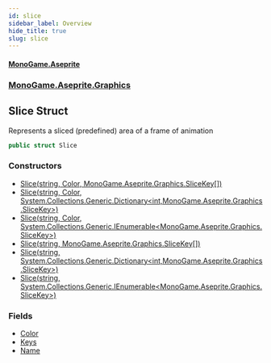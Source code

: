 ```yaml
---
id: slice
sidebar_label: Overview
hide_title: true
slug: slice
---
```

#### [MonoGame.Aseprite](index 'index')
### [MonoGame.Aseprite.Graphics](monogame_aseprite_graphics 'MonoGame.Aseprite.Graphics')
## Slice Struct
Represents a sliced (predefined) area of a frame of animation  
```csharp
public struct Slice
```
### Constructors
- [Slice(string, Color, MonoGame.Aseprite.Graphics.SliceKey[])](slice_slice_string__color__slicekey___ 'MonoGame.Aseprite.Graphics.Slice.Slice(string, Color, MonoGame.Aseprite.Graphics.SliceKey[])')
- [Slice(string, Color, System.Collections.Generic.Dictionary&lt;int,MonoGame.Aseprite.Graphics.SliceKey&gt;)](slice_slice_string__color__dictionary_int_slicekey__ 'MonoGame.Aseprite.Graphics.Slice.Slice(string, Color, System.Collections.Generic.Dictionary&lt;int,MonoGame.Aseprite.Graphics.SliceKey&gt;)')
- [Slice(string, Color, System.Collections.Generic.IEnumerable&lt;MonoGame.Aseprite.Graphics.SliceKey&gt;)](slice_slice_string__color__ienumerable_slicekey__ 'MonoGame.Aseprite.Graphics.Slice.Slice(string, Color, System.Collections.Generic.IEnumerable&lt;MonoGame.Aseprite.Graphics.SliceKey&gt;)')
- [Slice(string, MonoGame.Aseprite.Graphics.SliceKey[])](slice_slice_string__slicekey___ 'MonoGame.Aseprite.Graphics.Slice.Slice(string, MonoGame.Aseprite.Graphics.SliceKey[])')
- [Slice(string, System.Collections.Generic.Dictionary&lt;int,MonoGame.Aseprite.Graphics.SliceKey&gt;)](slice_slice_string__dictionary_int_slicekey__ 'MonoGame.Aseprite.Graphics.Slice.Slice(string, System.Collections.Generic.Dictionary&lt;int,MonoGame.Aseprite.Graphics.SliceKey&gt;)')
- [Slice(string, System.Collections.Generic.IEnumerable&lt;MonoGame.Aseprite.Graphics.SliceKey&gt;)](slice_slice_string__ienumerable_slicekey__ 'MonoGame.Aseprite.Graphics.Slice.Slice(string, System.Collections.Generic.IEnumerable&lt;MonoGame.Aseprite.Graphics.SliceKey&gt;)')
### Fields
- [Color](slice_color 'MonoGame.Aseprite.Graphics.Slice.Color')
- [Keys](slice_keys 'MonoGame.Aseprite.Graphics.Slice.Keys')
- [Name](slice_name 'MonoGame.Aseprite.Graphics.Slice.Name')
